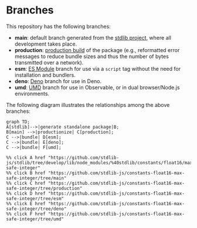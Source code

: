 <!--

@license Apache-2.0

Copyright (c) 2022 The Stdlib Authors.

Licensed under the Apache License, Version 2.0 (the "License");
you may not use this file except in compliance with the License.
You may obtain a copy of the License at

    http://www.apache.org/licenses/LICENSE-2.0

Unless required by applicable law or agreed to in writing, software
distributed under the License is distributed on an "AS IS" BASIS,
WITHOUT WARRANTIES OR CONDITIONS OF ANY KIND, either express or implied.
See the License for the specific language governing permissions and
limitations under the License.

-->

# Branches

This repository has the following branches:

-   **main**: default branch generated from the [stdlib project][stdlib-url], where all development takes place.
-   **production**: [production build][production-url] of the package (e.g., reformatted error messages to reduce bundle sizes and thus the number of bytes transmitted over a network).
-   **esm**: [ES Module][esm-url] branch for use via a `script` tag without the need for installation and bundlers.
-   **deno**: [Deno][deno-url] branch for use in Deno.
-   **umd**: [UMD][umd-url] branch for use in Observable, or in dual browser/Node.js environments.

The following diagram illustrates the relationships among the above branches:

```mermaid
graph TD;
A[stdlib]-->|generate standalone package|B;
B[main] -->|productionize| C[production];
C -->|bundle| D[esm];
C -->|bundle| E[deno];
C -->|bundle| F[umd];

%% click A href "https://github.com/stdlib-js/stdlib/tree/develop/lib/node_modules/%40stdlib/constants/float16/max-safe-integer"
%% click B href "https://github.com/stdlib-js/constants-float16-max-safe-integer/tree/main"
%% click C href "https://github.com/stdlib-js/constants-float16-max-safe-integer/tree/production"
%% click D href "https://github.com/stdlib-js/constants-float16-max-safe-integer/tree/esm"
%% click E href "https://github.com/stdlib-js/constants-float16-max-safe-integer/tree/deno"
%% click F href "https://github.com/stdlib-js/constants-float16-max-safe-integer/tree/umd"
```

[stdlib-url]: https://github.com/stdlib-js/stdlib/tree/develop/lib/node_modules/%40stdlib/constants/float16/max-safe-integer
[production-url]: https://github.com/stdlib-js/constants-float16-max-safe-integer/tree/production
[deno-url]: https://github.com/stdlib-js/constants-float16-max-safe-integer/tree/deno
[umd-url]: https://github.com/stdlib-js/constants-float16-max-safe-integer/tree/umd
[esm-url]: https://github.com/stdlib-js/constants-float16-max-safe-integer/tree/esm